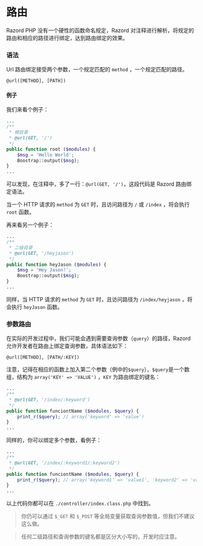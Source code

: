 # 路由

Razord PHP 没有一个硬性的函数命名规定，Razord 对注释进行解析，将规定的路由和相应的路径进行绑定，达到路由绑定的效果。

### 语法

Url 路由绑定接受两个参数，一个规定匹配的 `method` ，一个规定匹配的路径。 

```
@url([METHOD], [PATH])
```

#### 例子

我们来看个例子：

```php
...
/**
 * 根目录
 * @url(GET, '/')
 */
public function root ($modules) {
    $msg = 'Hello World';
    Boostrap::output($msg);
}
...
```
可以发现，在注释中，多了一行：`@url(GET, '/')`，这段代码是 Razord 路由绑定语法。

当一个 HTTP 请求的 `method` 为 `GET` 时，且访问路径为 `/` 或 `/index` ，将会执行 `root` 函数。

再来看另一个例子：
    
```php
...
/**
 * 二级目录
 * @url(GET, '/heyjason')
 */
public function heyJason ($modules) {
    $msg = 'Hey Jason!';
    Boostrap::output($msg);
}
...
```
同样，当 HTTP 请求的 `method` 为 `GET` 时，且访问路径为 `/index/heyjason` ，将会执行 `heyJason` 函数。

### 参数路由

在实际的开发过程中，我们可能会遇到需要查询参数（`query`）的路径，Razord 允许开发者在路由上绑定查询参数，具体语法如下：

```
@url([METHOD], [PATH/:KEY])
```

注意，记得在相应的函数上加入第二个参数（例中的`$query`），`$query`是一个数组，结构为 `array('KEY' => 'VALUE')` ，`KEY` 为路由绑定的键名：

```php
...
/**
 * @url(GET, '/index/:keyword')
 */
public function funciontName ($modules, $query) {
    print_r($query); // array('keyword' => 'value')
}
...
```

同样的，你可以绑定多个参数，看例子：

```php
...
/**
 * @url(GET, '/index/:keyword1/:keyword2')
 */
public function funciontName ($modules, $query) {
    print_r($query); // array('keyword1' => 'value1', 'keyword2' => 'value2')
}
...
```

以上代码你都可以在 `./controller/index.class.php` 中找到。

> 你仍可以通过 `$_GET` 和 `$_POST` 等全局变量获取查询参数值，但我们不建议这么做。

> 任何二级路径和查询参数的键名都是区分大小写的，开发时应注意。